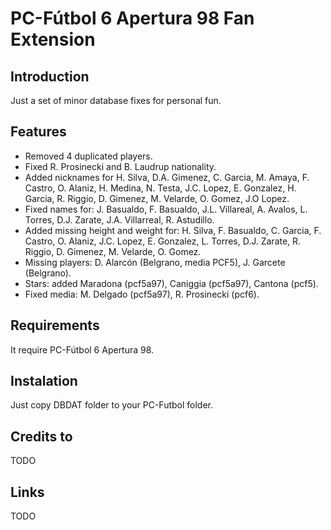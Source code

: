 # PC-Fútbol 6 Apertura 98 Fan Extension

## Introduction

Just a set of minor database fixes for personal fun.

## Features

* Removed 4 duplicated players.
* Fixed R. Prosinecki and B. Laudrup nationality.
* Added nicknames for H. Silva, D.A. Gimenez, C. Garcia, M. Amaya, F. Castro, O. Alaniz, H. Medina, N. Testa, J.C. Lopez, E. Gonzalez, H. Garcia, R. Riggio, D. Gimenez, M. Velarde, O. Gomez, J.O Lopez.
* Fixed names for: J. Basualdo, F. Basualdo, J.L. Villareal, A. Avalos, L. Torres, D.J. Zarate, J.A. Villarreal, R. Astudillo.
* Added missing height and weight for: H. Silva, F. Basualdo, C. Garcia, F. Castro, O. Alaniz, J.C. Lopez, E. Gonzalez, L. Torres, D.J. Zarate, R. Riggio, D. Gimenez, M. Velarde, O. Gomez.
* Missing players: D. Alarcón (Belgrano, media PCF5), J. Garcete (Belgrano).
* Stars: added Maradona (pcf5a97), Caniggia (pcf5a97), Cantona (pcf5).
* Fixed media: M. Delgado (pcf5a97), R. Prosinecki (pcf6).

## Requirements

It require PC-Fútbol 6 Apertura 98.

## Instalation

Just copy DBDAT folder to your PC-Futbol folder.

## Credits to

TODO

## Links

TODO